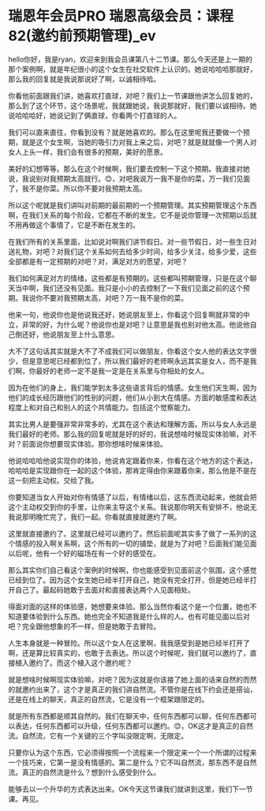 # 瑞恩年会员PRO 瑞恩高级会员：课程82(邀约前预期管理)_ev

hello你好，我是ryan，欢迎来到我会员课第八十二节课。那么今天还是上一期的那个案例啊，就是年纪很小的这个女生在社交软件上认识的。她说哈哈哈那就好，那么我的回复就是我说那说好了啊，以诚相待哈。

你看他前面跟我们讲，她喜欢打直球，对吧？我们上一节课跟他讲怎么回复她的，那么到了这个环节，这个场景呢，我就跟她说，我说那就好，我们要以诚相待。她说哈哈哈好，她说记到了俩直球，你看两个打直球的人。

我们可以直来直往，你看到没有？就是她喜欢的。那么在这里呢我还要做一个预期，就是这个女生啊，当她的吸引力对我上来之后，对吧？就是就就像一个男人对女人上头一样，我们会有很多的预期，美好的愿景。

美好的幻想等等。那么在这个时候啊，我们要去控制一下这个预期。我直接对她说，我说别对我预期太高就行。😊，对吧我说万一我不是你的菜，万一我们见面了，我不是你菜。所以你不要对我预期太高。

所以这个呢就是我们讲叫对前期的最前期的一个预期管理。其实预期管理这个东西啊，在我们关系的每个阶段，它都在不断的发生。它不是说你管理一次预期以后就不用再做这个事情了，它是不断在发生的。

在我们所有的关系里面，比如说对啊我们讲节假日。对一些节假日，对一些生日对送礼物，对吧？对我们这个关系如何去给多少时间，给多少关注，给多少爱，这些全部都是有一定预期的对吧？对，满足对方的愿望，对吧？

我们如何满足对方的情绪，这些都是有预期的。这些都叫预期管理，只是在这个聊天当中啊，我们还没有见面。我只是小小的去控制了一下我们见面之前的这个预期。我说你不要对我预期太高，对吧？万一我不是你的菜。

他来一句，他说你也是他说我还好，她说朋友至上，你看这个回复啊就非常的中立，非常的好，为什么呢？他说你也是对吧？让意思是我也别对他太高。他说他自己倒还好，他说朋友至上什么意思。

大不了这句话其实就是大不了不成我们可以做朋友，你看这个女人他的表达文字很少，但是意思呢已经都到位了，所以我们最好的老师啊永远其实是女人，而不是我们啊，你最好的老师一定不是我一定是在关系里与你相处的女人。

因为在他们的身上，我们能学到太多这些语言背后的情感。女生他们天生啊，因为他们的成长经历跟他们的性别的问题，他们从小到大在情感。方面的敏感度和表达程度上和对自己和别人的这个共情能力。包括这个觉察能力。

其实比男人是要强非常非常多的，尤其在这个表达和理解方面。所以与女人永远是我们最好的老师。那么我的回复呢就是好的好的，我说想啥时候现实体验嘛，对不对？前面说你想要现实体验。那你想啥时候来体验。

他说哈哈哈他说实现你的体验，他说肯定跟着你来，你看在这个地方的这个表达，哈哈哈是实现跟你在一起的这个体验，那肯定得由你来跟着你来，那么他是不是在这一刻把主动权。交给了我。

你要知道当女人开始对你有情感了以后，有情绪以后，这东西流动起来，他就会把这个主动权交到你的手里，让你来主导这个关系。我说那你明天有安排不，他说无我说那明晚忙完了，我们一起。你看就直接就邀约了啊。

这里就直接邀约了。这里就已经可以邀约了。然后前面呢其实多了做了一系列的这个情感的投入啊关系啊，这个所有的一切的铺垫，就是为了对吧？后面我们能见面以后呢，他有一个好的磁场在有一个好的感受在。

那么其实你们自己看这个案例的时候啊，你也能感受到见面前这个氛围，这个感觉已经到位了。因为这个女生她已经半打开自己，她没有完全打开，但是她已经半打开自己了。最起码她敢于去面对和直接表达两个人见面相处。

得面对面的这样的体验感，她想要来体验。那么当然你看这个是一个位置，她也不知道要体验到什么东西。她也完全不知道我是什么样的人。也有可能见面以后对吧？完全跟他想象的不一样，但是她敢于去冒险。

人生本身就是一种冒险。所以这个女人在这里啊，我我感受到是她已经半打开了啊，还是算比较真实的，也敢于去表达。所以这个时候呢，我们就可以邀约了，直接植入邀约了。而这个植入这个邀约呢？

就是想啥时候啊现实体验嘛，对吧？因为这就是你该接了她上面的话来自然的而然的就邀约出来了，这个才是真正的我们讲自然流。不管你是在线下约会还是搭讪，还是在线上的聊天，真正的自然流，它是没有一个框架跟限定的。

就是所有东西都是顺其自然的。我们在聊天中，任何东西都可以聊，任何东西都可以表达，任何东西都可以升级，任何东西都可以邀约。😊，OK这才是真正的自然流。自然流，它有一个关键的三个字叫没限定啊，无限定。

只要你认为这个东西，它必须得按照一个流程来一个限定来一个一个所谓的过程来一个技巧来，它第一是没有情感的。第二是什么？它不叫自然流，那东西不是自然流。真正的自然流是什么？想到什么感受到什么。

能够去以一个升华的方式表达出来。OK今天这节课我们就讲到这里，我们下一节课。再见。